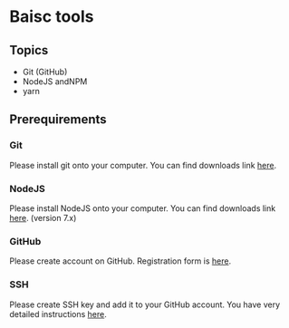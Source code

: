# Baisc tools

## Topics
* Git (GitHub)
* NodeJS andNPM
* yarn

## Prerequirements

### Git
Please install git onto your computer. You can find downloads link [here](https://git-scm.com/downloads).

### NodeJS
Please install NodeJS onto your computer. You can find downloads link [here](https://nodejs.org/en/download/current/). (version 7.x)

### GitHub
Please create account on GitHub. Registration form is [here](https://github.com/join).

### SSH
Please create SSH key and add it to your GitHub account. You have very detailed instructions [here](https://help.github.com/articles/connecting-to-github-with-ssh/).
